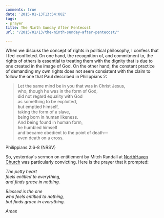 ```yaml
---
comments: true
date: '2015-01-13T13:54:00Z'
tags:
- prayer
title: The Ninth Sunday After Pentecost
url: "/2015/01/13/the-ninth-sunday-after-pentecost/"

---
```

When we discuss the concept of rights in political philosophy, I confess that I feel conflicted. On one hand, the recognition of, and commitment to, the rights of others is essential to treating them with the dignity that is due to one created in the image of God. On the other hand, the constant practice of demanding my own rights does not seem consistent with the claim to follow the one that Paul described in Philippians 2:


>Let the same mind be in you that was in Christ Jesus,  
who, though he was in the form of God,   
did not regard equality with God  
as something to be exploited,  
but emptied himself,  
taking the form of a slave,  
being born in human likeness.  
And being found in human form,  
he humbled himself  
and became obedient to the point of death—  
even death on a cross.

Philippians 2:6-8 (NRSV)

So, yesterday's sermon on entitlement by Mitch Randall at [NorthHaven Church](http://northhavenchurch.net ) was particularly convicting. Here is the prayer that it prompted:

*The petty heart*  
*feels entitled to everything,*  
*and finds grace in nothing.*  

*Blessed is the one*  
*who feels entitled to nothing,*  
*but finds grace in everything.*

*Amen*
 



